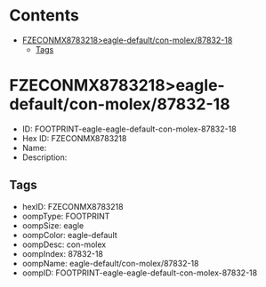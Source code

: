 



Contents
========

* [FZECONMX8783218>eagle-default/con-molex/87832-18](#fzeconmx8783218eagle-defaultcon-molex87832-18)
	* [Tags](#tags)

# FZECONMX8783218>eagle-default/con-molex/87832-18

- ID: FOOTPRINT-eagle-eagle-default-con-molex-87832-18
- Hex ID: FZECONMX8783218
- Name: 
- Description: 

## Tags

- hexID: FZECONMX8783218
- oompType: FOOTPRINT
- oompSize: eagle
- oompColor: eagle-default
- oompDesc: con-molex
- oompIndex: 87832-18
- oompName: eagle-default/con-molex/87832-18
- oompID: FOOTPRINT-eagle-eagle-default-con-molex-87832-18
